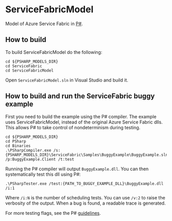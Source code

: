 # ServiceFabricModel
Model of Azure Service Fabric in [P#](https://github.com/p-org/PSharp).

## How to build
To build ServiceFabricModel do the following:

```
cd ${PSHARP_MODELS_DIR}
cd ServiceFabric
cd ServiceFabricModel
```
Open `ServiceFabricModel.sln` in Visual Studio and build it.

## How to build and run the ServiceFabric buggy example
First you need to build the example using the P# compiler. The example uses ServiceFabricModel, instead of the original Azure Service Fabric dlls. This allows P# to take control of nondeterminism during testing.

```
cd ${PSHARP_MODELS_DIR}
cd PSharp
cd Binaries
.\PSharpCompiler.exe /s:{PSHARP_MODELS_DIR}\ServiceFabric\Samples\BuggyExample\BuggyExample.sln /p:BuggyExample.Client /t:test
```

Running the P# compiler will output `BuggyExample.dll`. You can then systematically test this dll using P#:

```
.\PSharpTester.exe /test:{PATH_TO_BUGGY_EXAMPLE_DLL}\BuggyExample.dll /i:1
```

Where `/i:N` is the number of scheduling tests. You can use `/v:2` to raise the verbosity of the output. When a bug is found, a readable trace is generated.

For more testing flags, see the P# [guidelines](https://github.com/p-org/PSharp).

